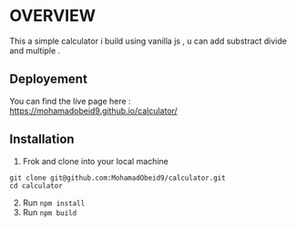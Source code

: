 # OVERVIEW

This a simple calculator i build using vanilla js , u can add substract divide and multiple .

## Deployement

You can find the live page here :
https://mohamadobeid9.github.io/calculator/

## Installation

1. Frok and clone into your local machine

```
git clone git@github.com:MohamadObeid9/calculator.git
cd calculator
```

2. Run `npm install`
3. Run `npm build`
